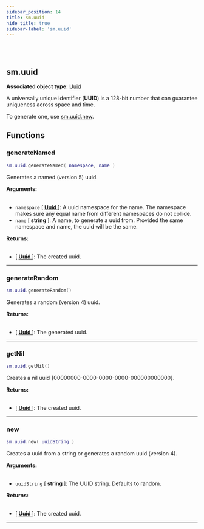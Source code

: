 ```yaml
---
sidebar_position: 14
title: sm.uuid
hide_title: true
sidebar-label: 'sm.uuid'
---
```


<br></br>

## sm.uuid

**Associated object type:** [Uuid](/docs/Terrain-Script-Environment/Userdata/Uuid)

A universally unique identifier (<strong>UUID</strong>) is a 128-bit number that can guarantee uniqueness across space and time.

To generate one, use [sm.uuid.new](#new).

## Functions

### generateNamed

```lua
sm.uuid.generateNamed( namespace, name )
```

Generates a named (version 5) uuid.

<strong>Arguments:</strong> <br></br>

- <code>namespace</code> [<strong> <a href="/docs/Terrain-Script-Environment/Userdata/Uuid"> Uuid </a> </strong>]: A uuid namespace for the name. The namespace makes sure any equal name from different namespaces do not collide.
- <code>name</code> [<strong> string </strong>]: A name, to generate a uuid from. Provided the same namespace and name, the uuid will be the same.

<strong>Returns:</strong> <br></br>

- [<strong> <a href="/docs/Terrain-Script-Environment/Userdata/Uuid"> Uuid </a> </strong>]: The created uuid.

---

### generateRandom

```lua
sm.uuid.generateRandom()
```

Generates a random (version 4) uuid.

<strong>Returns:</strong> <br></br>

- [<strong> <a href="/docs/Terrain-Script-Environment/Userdata/Uuid"> Uuid </a> </strong>]: The generated uuid.

---

### getNil

```lua
sm.uuid.getNil()
```

Creates a nil uuid {00000000-0000-0000-0000-000000000000}.

<strong>Returns:</strong> <br></br>

- [<strong> <a href="/docs/Terrain-Script-Environment/Userdata/Uuid"> Uuid </a> </strong>]: The created uuid.

---

### new

```lua
sm.uuid.new( uuidString )
```

Creates a uuid from a string or generates a random uuid (version 4).

<strong>Arguments:</strong> <br></br>

- <code>uuidString</code> [<strong> string </strong>]: The UUID string. Defaults to random.

<strong>Returns:</strong> <br></br>

- [<strong> <a href="/docs/Terrain-Script-Environment/Userdata/Uuid"> Uuid </a> </strong>]: The created uuid.

---













